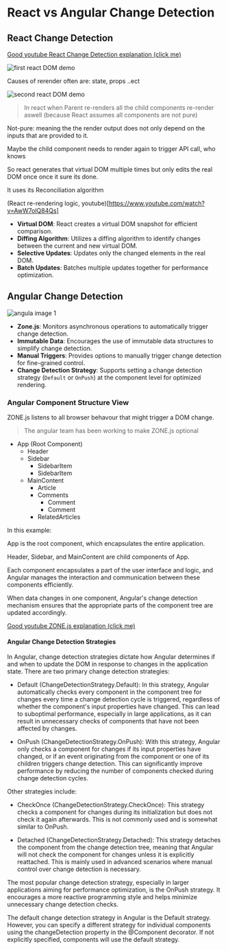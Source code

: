 # React vs Angular Change Detection

## React Change Detection

[Good youtube React Change Detection explanation (click me)](https://www.youtube.com/watch?v=AwW7olQ84Qs&t=187s)

![first react DOM demo](https://i0.wp.com/programmingwithmosh.com/wp-content/uploads/2018/11/lnrn_0201.png?ssl=1)

Causes of rerender often are: state, props ..ect

![second react DOM demo](https://miro.medium.com/v2/resize:fit:1276/1*InX4By1HRVlNV2qqAMXtMA.jpeg)

> In react when Parent re-renders all the child components re-render aswell (because React assumes all components are not pure)

Not-pure: meaning the the render output does not only depend on the inputs that are provided to it.

Maybe the child component needs to render again to trigger API call, who knows

So react generates that virtual DOM multiple times but only edits the real DOM once once it sure its done.

It uses its Reconciliation algorithm

(React re-rendering logic, youtube)[https://www.youtube.com/watch?v=AwW7olQ84Qs]

- **Virtual DOM**: React creates a virtual DOM snapshot for efficient comparison.
- **Diffing Algorithm**: Utilizes a diffing algorithm to identify changes between the current and new virtual DOM.
- **Selective Updates**: Updates only the changed elements in the real DOM.
- **Batch Updates**: Batches multiple updates together for performance optimization.

## Angular Change Detection

![angula image 1](https://miro.medium.com/v2/resize:fit:2000/1*KrIqm7-40larFWM7SeU8wQ.png)

- **Zone.js**: Monitors asynchronous operations to automatically trigger change detection.
- **Immutable Data**: Encourages the use of immutable data structures to simplify change detection.
- **Manual Triggers**: Provides options to manually trigger change detection for fine-grained control.
- **Change Detection Strategy**: Supports setting a change detection strategy (`Default` or `OnPush`) at the component level for optimized rendering.

### Angular Component Structure View

ZONE.js listens to all browser behavour that might trigger a DOM change.

> The angular team has been working to make ZONE.js optional

- App (Root Component)
  - Header
  - Sidebar
    - SidebarItem
    - SidebarItem
  - MainContent
    - Article
    - Comments
      - Comment
      - Comment
    - RelatedArticles

In this example:

App is the root component, which encapsulates the entire application.

Header, Sidebar, and MainContent are child components of App.

Each component encapsulates a part of the user interface and logic, and Angular manages the interaction and communication between these components efficiently.

When data changes in one component, Angular's change detection mechanism ensures that the appropriate parts of the component tree are updated accordingly.

[Good youtube ZONE.js explanation (click me)](https://www.youtube.com/watch?v=lmrf_gPIOZU)

#### Angular Change Detection Strategies

In Angular, change detection strategies dictate how Angular determines if and when to update the DOM in response to changes in the application state. There are two primary change detection strategies:

- Default (ChangeDetectionStrategy.Default): In this strategy, Angular automatically checks every component in the component tree for changes every time a change detection cycle is triggered, regardless of whether the component's input properties have changed. This can lead to suboptimal performance, especially in large applications, as it can result in unnecessary checks of components that have not been affected by changes.

- OnPush (ChangeDetectionStrategy.OnPush): With this strategy, Angular only checks a component for changes if its input properties have changed, or if an event originating from the component or one of its children triggers change detection. This can significantly improve performance by reducing the number of components checked during change detection cycles.

Other strategies include:

- CheckOnce (ChangeDetectionStrategy.CheckOnce): This strategy checks a component for changes during its initialization but does not check it again afterwards. This is not commonly used and is somewhat similar to OnPush.

- Detached (ChangeDetectionStrategy.Detached): This strategy detaches the component from the change detection tree, meaning that Angular will not check the component for changes unless it is explicitly reattached. This is mainly used in advanced scenarios where manual control over change detection is necessary.

The most popular change detection strategy, especially in larger applications aiming for performance optimization, is the OnPush strategy. It encourages a more reactive programming style and helps minimize unnecessary change detection checks.

The default change detection strategy in Angular is the Default strategy. However, you can specify a different strategy for individual components using the changeDetection property in the @Component decorator. If not explicitly specified, components will use the default strategy.

